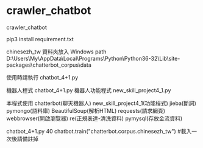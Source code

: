 # crawler_chatbot
crawler_chatbot

pip3 install requirement.txt

chinesezh_tw 資料夾放入
Windows path
D:\Users\My\AppData\Local\Programs\Python\Python36-32\Lib\site-packages\chatterbot_corpus\data

使用時請執行 chatbot_4+1.py

機器人程式
chatbot_4+1.py
機器人功能程式
new_skill_project4_1.py

本程式使用
chatterbot(聊天機器人)
new_skill_project4_1(功能程式)
jieba(斷詞)
pymongo(語料庫)
BeautifulSoup(解析HTML)
requests(請求網頁)
webbrowser(開啟瀏覽器)
re(正規表達-清洗資料)
pymysql(存放金流資料)

chatbot_4+1.py
40 chatbot.train("chatterbot.corpus.chinesezh_tw") #載入一次後請備註掉
